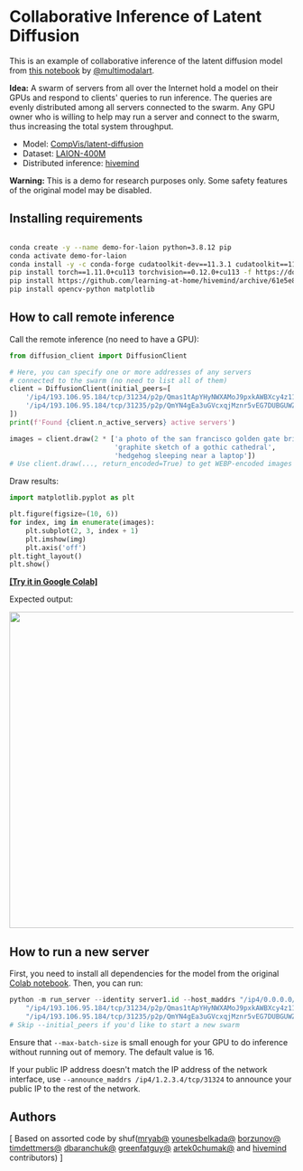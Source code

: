 # Collaborative Inference of Latent Diffusion

This is an example of collaborative inference of the latent diffusion model from [this notebook](https://colab.research.google.com/github/multimodalart/latent-diffusion-notebook/blob/main/Latent_Diffusion_LAION_400M_model_text_to_image.ipynb) by [@multimodalart](https://twitter.com/multimodalart).

**Idea:** A swarm of servers from all over the Internet hold a model on their GPUs and respond to clients' queries to run inference.
The queries are evenly distributed among all servers connected to the swarm. Any GPU owner who is willing to help may
run a server and connect to the swarm, thus increasing the total system throughput.

- Model: [CompVis/latent-diffusion](https://github.com/CompVis/latent-diffusion)
- Dataset: [LAION-400M](https://laion.ai/laion-400-open-dataset/)
- Distributed inference: [hivemind](https://github.com/learning-at-home/hivemind)

**Warning:** This is a demo for research purposes only. Some safety features of the original model may be disabled.

## Installing requirements
```bash

conda create -y --name demo-for-laion python=3.8.12 pip
conda activate demo-for-laion
conda install -y -c conda-forge cudatoolkit-dev==11.3.1 cudatoolkit==11.3.1 cudnn==8.2.1.32
pip install torch==1.11.0+cu113 torchvision==0.12.0+cu113 -f https://download.pytorch.org/whl/torch_stable.html
pip install https://github.com/learning-at-home/hivemind/archive/61e5e8c1f33dd2390e6d0d0221e2de6e75741a9c.zip
pip install opencv-python matplotlib
```

## How to call remote inference

Call the remote inference (no need to have a GPU):

```python
from diffusion_client import DiffusionClient

# Here, you can specify one or more addresses of any servers
# connected to the swarm (no need to list all of them)
client = DiffusionClient(initial_peers=[
    '/ip4/193.106.95.184/tcp/31234/p2p/Qmas1tApYHyNWXAMoJ9pxkAWBXcy4z11yquoAM3eiF1E86',
    '/ip4/193.106.95.184/tcp/31235/p2p/QmYN4gEa3uGVcxqjMznr5vEG7DUBGUWZgT98Rnrs6GU4Hn',
])
print(f'Found {client.n_active_servers} active servers')

images = client.draw(2 * ['a photo of the san francisco golden gate bridge',
                          'graphite sketch of a gothic cathedral',
                          'hedgehog sleeping near a laptop'])
# Use client.draw(..., return_encoded=True) to get WEBP-encoded images instead of bitmaps
```

Draw results:

```python
import matplotlib.pyplot as plt

plt.figure(figsize=(10, 6))
for index, img in enumerate(images):
    plt.subplot(2, 3, index + 1)
    plt.imshow(img)
    plt.axis('off')
plt.tight_layout()
plt.show()
```

**[[Try it in Google Colab]](https://colab.research.google.com/drive/1_XtEjXzskKRrgPcvCYXjLu2g34jZE0Zo?usp=sharing)**

Expected output:

<img src="https://github.com/learning-at-home/demo-for-laion/blob/main/img/example_output.png" width="560">

## How to run a new server

First, you need to install all dependencies for the model from the original [Colab notebook](https://colab.research.google.com/github/multimodalart/latent-diffusion-notebook/blob/main/Latent_Diffusion_LAION_400M_model_text_to_image.ipynb). Then, you can run:

```python
python -m run_server --identity server1.id --host_maddrs "/ip4/0.0.0.0/tcp/31234" --initial_peers \
    "/ip4/193.106.95.184/tcp/31234/p2p/Qmas1tApYHyNWXAMoJ9pxkAWBXcy4z11yquoAM3eiF1E86" \
    "/ip4/193.106.95.184/tcp/31235/p2p/QmYN4gEa3uGVcxqjMznr5vEG7DUBGUWZgT98Rnrs6GU4Hn"
# Skip --initial_peers if you'd like to start a new swarm
```

Ensure that `--max-batch-size` is small enough for your GPU to do inference without running out of memory. The default value is 16.

If your public IP address doesn't match the IP address of the network interface, use `--announce_maddrs /ip4/1.2.3.4/tcp/31324`
to announce your public IP to the rest of the network.

## Authors

[
Based on assorted code by shuf([mryab@](https://github.com/mryab) [younesbelkada@](https://github.com/younesbelkada) [borzunov@](https://github.com/borzunov) [timdettmers@](https://github.com/timdettmers) [dbaranchuk@](https://github.com/dbaranchuk) [greenfatguy@](https://github.com/GreenFatGuy) [artek0chumak@](https://github.com/artek0chumak) and [hivemind](https://github.com/learning-at-home/hivemind) contributors)
]
